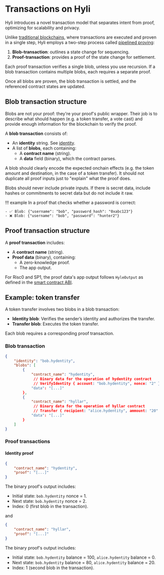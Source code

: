 # Transactions on Hyli

Hyli introduces a novel transaction model that separates intent from proof, optimizing for scalability and privacy.

Unlike [traditional blockchains](./hyli-vs-vintage-blockchains.md), where transactions are executed and proven in a single step, Hyli employs a two-step process called [pipelined proving](./pipelined-proving.md):

1. **Blob-transaction**: outlines a state change for sequencing.
2. **Proof-transaction**: provides a proof of the state change for settlement.

Each proof transaction verifies a single blob, unless you use recursion. If a blob transaction contains multiple blobs, each requires a separate proof.

Once all blobs are proven, the blob transaction is settled, and the referenced contract states are updated.

## Blob transaction structure

Blobs are not your proof: they're your proof's public wrapper. Their job is to describe what should happen (e.g. a token transfer, a vote cast) and provide enough information for the blockchain to verify the proof.

A **blob transaction** consists of:

- An **identity** string. See [identity](./identity.md).
- A list of **blobs**, each containing:
    - A **contract name** (string).
    - A **data** field (binary), which the contract parses.

A blob should clearly encode the expected onchain effects (e.g. the token amount and destination, in the case of a token transfer). It should not duplicate all proof inputs just to "explain" what the proof does.

Blobs should never include private inputs. If there is secret data, include hashes or commitments to secret data but do not include it raw.

!!! example
    In a proof that checks whether a password is correct:

    - ✅ Blob: {"username": "bob", "password_hash": "0xabc123"}
    - ❌ Blob: {"username": "bob", "password": "hunter2"}

## Proof transaction structure

A **proof transaction** includes:

- A **contract name** (string).
- **Proof data** (binary), containing:
  - A zero-knowledge proof.
  - The app output.

For Risc0 and SP1, the proof data's app output follows `HyleOutput` as defined in the [smart contract ABI](./apps.md#smart-contract-abi).

## Example: token transfer

A token transfer involves two blobs in a blob transaction:

- **Identity blob**: Verifies the sender’s identity and authorizes the transfer.
- **Transfer blob**: Executes the token transfer.

Each blob requires a corresponding proof transaction.

### Blob transaction

```json
{
    "identity": "bob.hydentity",
    "blobs": [
        {
            "contract_name": "hydentity",
             // Binary data for the operation of hydentity contract
             // VerifyIdentity { account: "bob.hydentity", nonce: "2" }
            "data": "[...]" 
        },
        {
            "contract_name": "hyllar",
             // Binary data for the operation of hyllar contract
             // Transfer { recipient: "alice.hydentity", ammount: "20" }
            "data": "[...]"
        }
    ]
}
```

### Proof transactions

#### Identity proof

```json
{
    "contract_name": "hydentity",
    "proof": "[...]"
}
```

The binary proof's output includes:

- Initial state: `bob.hydentity` nonce = 1.
- Next state: `bob.hydentity` nonce = 2.
- Index: 0 (first blob in the transaction).

and

```json
{
    "contract_name": "hyllar",
    "proof": "[...]"
}
```

The binary proof's output includes:

- Initial state: `bob.hydentity` balance = 100, `alice.hydentity` balance = 0.
- Next state: `bob.hydentity` balance = 80, `alice.hydentity` balance = 20.
- Index: 1 (second blob in the transaction).
